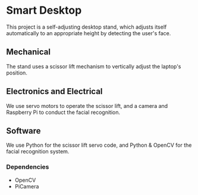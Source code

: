 # Smart Desktop

This project is a self-adjusting desktop stand, which adjusts itself automatically to an appropriate height by detecting the user's face.

## Mechanical
The stand uses a scissor lift mechanism to vertically adjust the laptop's position.

## Electronics and Electrical
We use servo motors to operate the scissor lift, and a camera and Raspberry Pi to conduct the facial recognition.

## Software
We use Python for the scissor lift servo code, and Python & OpenCV for the facial recognition system.

### Dependencies
- OpenCV  
- PiCamera
